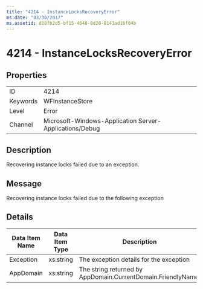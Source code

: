 ```yaml
---
title: "4214 - InstanceLocksRecoveryError"
ms.date: "03/30/2017"
ms.assetid: d28fb2d5-bf15-4648-8d20-8141ad16f04b
---
```

# 4214 - InstanceLocksRecoveryError
## Properties  


|||  
|-|-|  
|ID|4214|  
|Keywords|WFInstanceStore|  
|Level|Error|  
|Channel|Microsoft-Windows-Application Server-Applications/Debug|  

## Description  
 Recovering instance locks failed due to an exception.  

## Message  
 Recovering instance locks failed due to the following exception  

## Details  


| Data Item Name | Data Item Type |                         Description                          |
|----------------|----------------|--------------------------------------------------------------|
|   Exception    |   xs:string    |           The exception details for the exception            |
|   AppDomain    |   xs:string    | The string returned by AppDomain.CurrentDomain.FriendlyName. |

